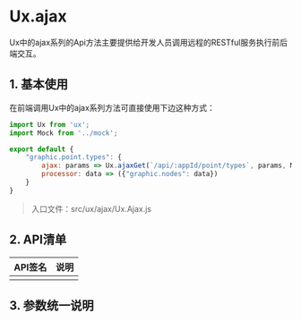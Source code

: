 # Ux.ajax

Ux中的ajax系列的Api方法主要提供给开发人员调用远程的RESTful服务执行前后端交互。

## 1. 基本使用

在前端调用Ux中的ajax系列方法可直接使用下边这种方式：

```js
import Ux from 'ux';
import Mock from '../mock';

export default {
    "graphic.point.types": {
        ajax: params => Ux.ajaxGet(`/api/:appId/point/types`, params, Mock.fnPointTypes),
        processor: data => ({"graphic.nodes": data})
    }
}
```

> 入口文件：src/ux/ajax/Ux.Ajax.js

## 2. API清单

| API签名 | 说明 |
| :--- | :--- |
|  |  |

## 3. 参数统一说明



